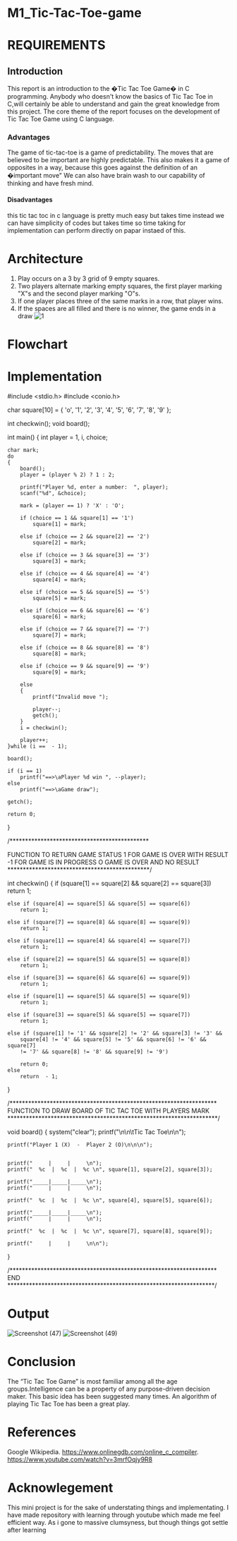 # M1_Tic-Tac-Toe-game
# REQUIREMENTS
## Introduction
This report is an introduction to the �Tic Tac Toe Game� in C programming.
Anybody who doesn't know the basics of Tic Tac Toe in C,will certainly be able to understand and gain the great knowledge from this project.
The core theme of the report focuses on the development of Tic Tac Toe Game using C language.
### Advantages
The game of tic-tac-toe is a game of predictability.
The moves that are believed to be important are highly predictable.
This also makes it a game of opposites in a way, because this goes against the definition of an �important move"
We can also have brain wash to our capability of thinking and have fresh mind.
#### Disadvantages
this tic tac toc in c language is pretty much easy but takes time instead we can have simplicity of codes but takes time
so time taking for implementation
can perform directly on papar instaed of this.

# Architecture

1. Play occurs on a 3 by 3 grid of 9 empty squares.
2. Two players alternate marking empty squares, the first player marking "X"s and the second player marking "O"s.
3. If one player places three of the same marks in a row, that player wins.
4. If the spaces are all filled and there is no winner, the game ends in a draw
![1](https://user-images.githubusercontent.com/99128901/153709336-c22546b4-cfad-4371-96aa-2557b25bd203.jpg)

# Flowchart

# Implementation
#include <stdio.h>
#include <conio.h>

char square[10] = { 'o', '1', '2', '3', '4', '5', '6', '7', '8', '9' };

int checkwin();
void board();

int main()
{
    int player = 1, i, choice;

    char mark;
    do
    {
        board();
        player = (player % 2) ? 1 : 2;

        printf("Player %d, enter a number:  ", player);
        scanf("%d", &choice);

        mark = (player == 1) ? 'X' : 'O';

        if (choice == 1 && square[1] == '1')
            square[1] = mark;
            
        else if (choice == 2 && square[2] == '2')
            square[2] = mark;
            
        else if (choice == 3 && square[3] == '3')
            square[3] = mark;
            
        else if (choice == 4 && square[4] == '4')
            square[4] = mark;
            
        else if (choice == 5 && square[5] == '5')
            square[5] = mark;
            
        else if (choice == 6 && square[6] == '6')
            square[6] = mark;
            
        else if (choice == 7 && square[7] == '7')
            square[7] = mark;
            
        else if (choice == 8 && square[8] == '8')
            square[8] = mark;
            
        else if (choice == 9 && square[9] == '9')
            square[9] = mark;
            
        else
        {
            printf("Invalid move ");

            player--;
            getch();
        }
        i = checkwin();

        player++;
    }while (i ==  - 1);
    
    board();
    
    if (i == 1)
        printf("==>\aPlayer %d win ", --player);
    else
        printf("==>\aGame draw");

    getch();

    return 0;
}

/*********************************************

FUNCTION TO RETURN GAME STATUS
1 FOR GAME IS OVER WITH RESULT
-1 FOR GAME IS IN PROGRESS
O GAME IS OVER AND NO RESULT
 **********************************************/

int checkwin()
{
    if (square[1] == square[2] && square[2] == square[3])
        return 1;
        
    else if (square[4] == square[5] && square[5] == square[6])
        return 1;
        
    else if (square[7] == square[8] && square[8] == square[9])
        return 1;
        
    else if (square[1] == square[4] && square[4] == square[7])
        return 1;
        
    else if (square[2] == square[5] && square[5] == square[8])
        return 1;
        
    else if (square[3] == square[6] && square[6] == square[9])
        return 1;
        
    else if (square[1] == square[5] && square[5] == square[9])
        return 1;
        
    else if (square[3] == square[5] && square[5] == square[7])
        return 1;
        
    else if (square[1] != '1' && square[2] != '2' && square[3] != '3' &&
        square[4] != '4' && square[5] != '5' && square[6] != '6' && square[7] 
        != '7' && square[8] != '8' && square[9] != '9')

        return 0;
    else
        return  - 1;
}


/*******************************************************************
FUNCTION TO DRAW BOARD OF TIC TAC TOE WITH PLAYERS MARK
 ********************************************************************/


void board()
{
    system("clear");
    printf("\n\n\tTic Tac Toe\n\n");

    printf("Player 1 (X)  -  Player 2 (O)\n\n\n");


    printf("     |     |     \n");
    printf("  %c  |  %c  |  %c \n", square[1], square[2], square[3]);

    printf("_____|_____|_____\n");
    printf("     |     |     \n");

    printf("  %c  |  %c  |  %c \n", square[4], square[5], square[6]);

    printf("_____|_____|_____\n");
    printf("     |     |     \n");

    printf("  %c  |  %c  |  %c \n", square[7], square[8], square[9]);

    printf("     |     |     \n\n");
}

/*******************************************************************
END *******************************************************************/



# Output
![Screenshot (47)](https://user-images.githubusercontent.com/99128901/153711440-70986d51-442b-406a-801a-54c0ee518ae5.png)
![Screenshot (49)](https://user-images.githubusercontent.com/99128901/153711859-f526f1fa-ffb1-4041-af94-41e8d61b0130.png)


# Conclusion
The “Tic Tac Toe Game” is most familiar among all the age groups.Intelligence can be a property of any purpose-driven decision maker.
This basic idea has been suggested many times. An algorithm of playing Tic Tac Toe has been a great play.


# References
Google Wikipedia.
https://www.onlinegdb.com/online_c_compiler.
https://www.youtube.com/watch?v=3mrfOqjy9R8


# Acknowlegement
This mini project is for the sake of understating things and implementating.
I have made repository with learning through youtube which made me feel efficient way.
As i gone to massive clumsyness, but though things got settle after learning



